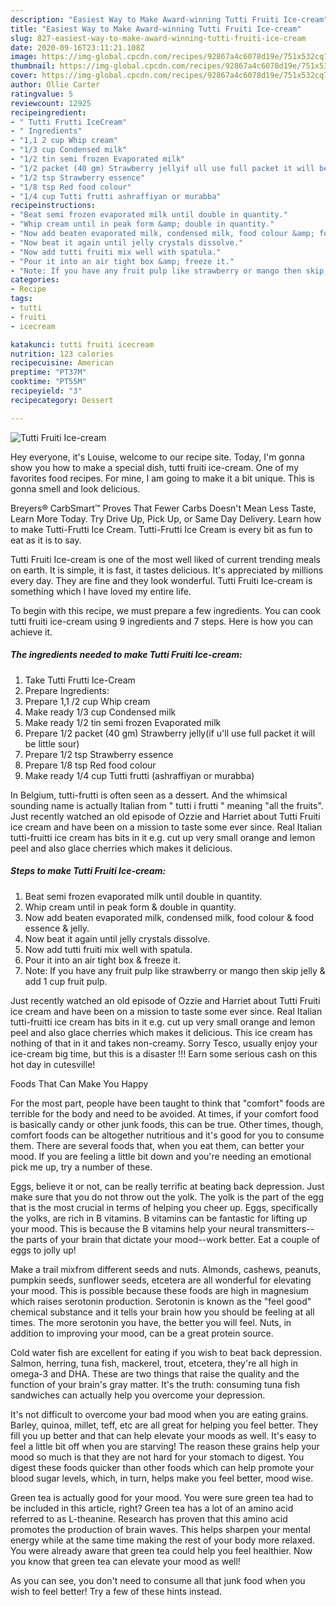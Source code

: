 ```yaml
---
description: "Easiest Way to Make Award-winning Tutti Fruiti Ice-cream"
title: "Easiest Way to Make Award-winning Tutti Fruiti Ice-cream"
slug: 827-easiest-way-to-make-award-winning-tutti-fruiti-ice-cream
date: 2020-09-16T23:11:21.108Z
image: https://img-global.cpcdn.com/recipes/92867a4c6078d19e/751x532cq70/tutti-fruiti-ice-cream-recipe-main-photo.jpg
thumbnail: https://img-global.cpcdn.com/recipes/92867a4c6078d19e/751x532cq70/tutti-fruiti-ice-cream-recipe-main-photo.jpg
cover: https://img-global.cpcdn.com/recipes/92867a4c6078d19e/751x532cq70/tutti-fruiti-ice-cream-recipe-main-photo.jpg
author: Ollie Carter
ratingvalue: 5
reviewcount: 12925
recipeingredient:
- " Tutti Frutti IceCream"
- " Ingredients"
- "1,1 2 cup Whip cream"
- "1/3 cup Condensed milk"
- "1/2 tin semi frozen Evaporated milk"
- "1/2 packet (40 gm) Strawberry jellyif ull use full packet it will be little sour"
- "1/2 tsp Strawberry essence"
- "1/8 tsp Red food colour"
- "1/4 cup Tutti frutti ashraffiyan or murabba"
recipeinstructions:
- "Beat semi frozen evaporated milk until double in quantity."
- "Whip cream until in peak form &amp; double in quantity."
- "Now add beaten evaporated milk, condensed milk, food colour &amp; food essence &amp; jelly."
- "Now beat it again until jelly crystals dissolve."
- "Now add tutti fruiti mix well with spatula."
- "Pour it into an air tight box &amp; freeze it."
- "Note: If you have any fruit pulp like strawberry or mango then skip jelly &amp; add 1 cup fruit pulp."
categories:
- Recipe
tags:
- tutti
- fruiti
- icecream

katakunci: tutti fruiti icecream 
nutrition: 123 calories
recipecuisine: American
preptime: "PT37M"
cooktime: "PT55M"
recipeyield: "3"
recipecategory: Dessert

---
```



![Tutti Fruiti Ice-cream](https://img-global.cpcdn.com/recipes/92867a4c6078d19e/751x532cq70/tutti-fruiti-ice-cream-recipe-main-photo.jpg)

Hey everyone, it's Louise, welcome to our recipe site. Today, I'm gonna show you how to make a special dish, tutti fruiti ice-cream. One of my favorites food recipes. For mine, I am going to make it a bit unique. This is gonna smell and look delicious.

Breyers® CarbSmart™ Proves That Fewer Carbs Doesn&#39;t Mean Less Taste, Learn More Today. Try Drive Up, Pick Up, or Same Day Delivery. Learn how to make Tutti-Frutti Ice Cream. Tutti-Frutti Ice Cream is every bit as fun to eat as it is to say.

Tutti Fruiti Ice-cream is one of the most well liked of current trending meals on earth. It is simple, it is fast, it tastes delicious. It's appreciated by millions every day. They are fine and they look wonderful. Tutti Fruiti Ice-cream is something which I have loved my entire life.


To begin with this recipe, we must prepare a few ingredients. You can cook tutti fruiti ice-cream using 9 ingredients and 7 steps. Here is how you can achieve it.

<!--inarticleads1-->

##### The ingredients needed to make Tutti Fruiti Ice-cream:

1. Take  Tutti Frutti Ice-Cream
1. Prepare  Ingredients:
1. Prepare 1,1 /2 cup Whip cream
1. Make ready 1/3 cup Condensed milk
1. Make ready 1/2 tin semi frozen Evaporated milk
1. Prepare 1/2 packet (40 gm) Strawberry jelly(if u&#39;ll use full packet it will be little sour)
1. Prepare 1/2 tsp Strawberry essence
1. Prepare 1/8 tsp Red food colour
1. Make ready 1/4 cup Tutti frutti (ashraffiyan or murabba)


In Belgium, tutti-frutti is often seen as a dessert. And the whimsical sounding name is actually Italian from &#34; tutti i frutti &#34; meaning &#34;all the fruits&#34;. Just recently watched an old episode of Ozzie and Harriet about Tutti Fruiti ice cream and have been on a mission to taste some ever since. Real Italian tutti-fruitti ice cream has bits in it e.g. cut up very small orange and lemon peel and also glace cherries which makes it delicious. 

<!--inarticleads2-->

##### Steps to make Tutti Fruiti Ice-cream:

1. Beat semi frozen evaporated milk until double in quantity.
1. Whip cream until in peak form &amp; double in quantity.
1. Now add beaten evaporated milk, condensed milk, food colour &amp; food essence &amp; jelly.
1. Now beat it again until jelly crystals dissolve.
1. Now add tutti fruiti mix well with spatula.
1. Pour it into an air tight box &amp; freeze it.
1. Note: If you have any fruit pulp like strawberry or mango then skip jelly &amp; add 1 cup fruit pulp.


Just recently watched an old episode of Ozzie and Harriet about Tutti Fruiti ice cream and have been on a mission to taste some ever since. Real Italian tutti-fruitti ice cream has bits in it e.g. cut up very small orange and lemon peel and also glace cherries which makes it delicious. This ice cream has nothing of that in it and takes non-creamy. Sorry Tesco, usually enjoy your ice-cream big time, but this is a disaster !!! Earn some serious cash on this hot day in cutesville! 

Foods That Can Make You Happy


For the most part, people have been taught to think that "comfort" foods are terrible for the body and need to be avoided. At times, if your comfort food is basically candy or other junk foods, this can be true. Other times, though, comfort foods can be altogether nutritious and it's good for you to consume them. There are several foods that, when you eat them, can better your mood. If you are feeling a little bit down and you're needing an emotional pick me up, try a number of these.

Eggs, believe it or not, can be really terrific at beating back depression. Just make sure that you do not throw out the yolk. The yolk is the part of the egg that is the most crucial in terms of helping you cheer up. Eggs, specifically the yolks, are rich in B vitamins. B vitamins can be fantastic for lifting up your mood. This is because the B vitamins help your neural transmitters--the parts of your brain that dictate your mood--work better. Eat a couple of eggs to jolly up!

Make a trail mixfrom different seeds and nuts. Almonds, cashews, peanuts, pumpkin seeds, sunflower seeds, etcetera are all wonderful for elevating your mood. This is possible because these foods are high in magnesium which raises serotonin production. Serotonin is known as the "feel good" chemical substance and it tells your brain how you should be feeling at all times. The more serotonin you have, the better you will feel. Nuts, in addition to improving your mood, can be a great protein source.

Cold water fish are excellent for eating if you wish to beat back depression. Salmon, herring, tuna fish, mackerel, trout, etcetera, they're all high in omega-3 and DHA. These are two things that raise the quality and the function of your brain's gray matter. It's the truth: consuming tuna fish sandwiches can actually help you overcome your depression. 

It's not difficult to overcome your bad mood when you are eating grains. Barley, quinoa, millet, teff, etc are all great for helping you feel better. They fill you up better and that can help elevate your moods as well. It's easy to feel a little bit off when you are starving! The reason these grains help your mood so much is that they are not hard for your stomach to digest. You digest these foods quicker than other foods which can help promote your blood sugar levels, which, in turn, helps make you feel better, mood wise.

Green tea is actually good for your mood. You were sure green tea had to be included in this article, right? Green tea has a lot of an amino acid referred to as L-theanine. Research has proven that this amino acid promotes the production of brain waves. This helps sharpen your mental energy while at the same time making the rest of your body more relaxed. You were already aware that green tea could help you feel healthier. Now you know that green tea can elevate your mood as well!

As you can see, you don't need to consume all that junk food when you wish to feel better! Try  a few  of  these  hints  instead.

